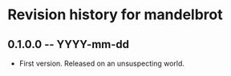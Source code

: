 # Revision history for mandelbrot

## 0.1.0.0 -- YYYY-mm-dd

* First version. Released on an unsuspecting world.
